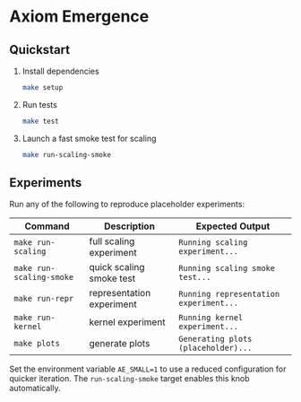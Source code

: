 # Axiom Emergence

## Quickstart
1. Install dependencies
   ```bash
   make setup
   ```
2. Run tests
   ```bash
   make test
   ```
3. Launch a fast smoke test for scaling
   ```bash
   make run-scaling-smoke
   ```

## Experiments
Run any of the following to reproduce placeholder experiments:

| Command | Description | Expected Output |
|--------|-------------|----------------|
| `make run-scaling` | full scaling experiment | `Running scaling experiment...` |
| `make run-scaling-smoke` | quick scaling smoke test | `Running scaling smoke test...` |
| `make run-repr` | representation experiment | `Running representation experiment...` |
| `make run-kernel` | kernel experiment | `Running kernel experiment...` |
| `make plots` | generate plots | `Generating plots (placeholder)...` |

Set the environment variable `AE_SMALL=1` to use a reduced configuration for quicker iteration. The `run-scaling-smoke` target enables this knob automatically.
